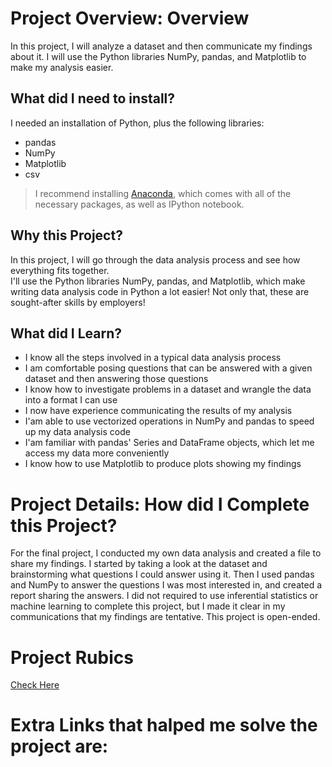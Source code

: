 # Project Overview: Overview
In this project, I will analyze a dataset and then communicate my findings about it. I will use the Python libraries NumPy, pandas, and Matplotlib to make my analysis easier.

## What did I need to install?
I needed an installation of Python, plus the following libraries:
* pandas
* NumPy
* Matplotlib
* csv

>I recommend installing [Anaconda](https://www.continuum.io/downloads), which comes with all of the necessary packages, as well as IPython notebook.

## Why this Project?
In this project, I will go through the data analysis process and see how everything fits together.<br />
I'll use the Python libraries NumPy, pandas, and Matplotlib, which make writing data analysis code in Python a lot easier! Not only that, these are sought-after skills by employers!

## What did I Learn?
* I know all the steps involved in a typical data analysis process
* I am comfortable posing questions that can be answered with a given dataset and then answering those questions
* I know how to investigate problems in a dataset and wrangle the data into a format I can use
* I now have experience communicating the results of my analysis
* I'am able to use vectorized operations in NumPy and pandas to speed up my data analysis code
* I'am familiar with pandas' Series and DataFrame objects, which let me access my data more conveniently
* I know how to use Matplotlib to produce plots showing my findings

# Project Details: How did I Complete this Project?
For the final project, I conducted my own data analysis and created a file to share my findings. I started by taking a look at the dataset and brainstorming what questions I could answer using it. Then I used pandas and NumPy to answer the questions I was most interested in, and created a report sharing the answers. I did not required to use inferential statistics or machine learning to complete this project, but I made it clear in my communications that my findings are tentative. This project is open-ended.

# Project Rubics
[Check Here](https://review.udacity.com/#!/rubrics/107/view)

# Extra Links that halped me solve the project are:

